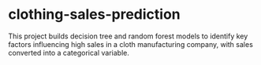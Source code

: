 # clothing-sales-prediction
This project builds decision tree and random forest models to identify key factors influencing high sales in a cloth manufacturing company, with sales converted into a categorical variable.
